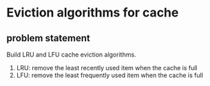 #  Eviction algorithms for cache

## problem statement

Build LRU and LFU cache eviction algorithms.

1. LRU: remove the least recently used item when the cache is full
2. LFU: remove the least frequently used item when the cache is full
